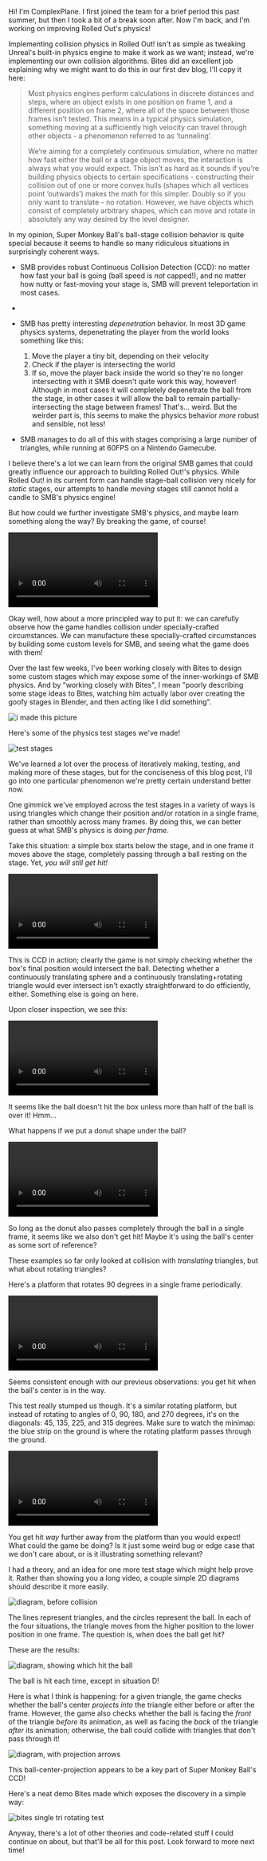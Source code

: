 Hi! I'm ComplexPlane. I first joined the team for a brief period this past summer, but then I took a bit of a break soon after. Now I'm back, and I'm working on improving Rolled Out's physics!

Implementing collision physics in Rolled Out! isn't as simple as tweaking Unreal's built-in physics engine to make it work as we want; instead, we're implementing our own collision algorithms. Bites did an excellent job explaining why we might want to do this in our first dev blog, I'll copy it here:

> Most physics engines perform calculations in discrete distances and steps, where an object exists in one position on frame 1, and a different position on frame 2, where all of the space between those frames isn’t tested. This means in a typical physics simulation, something moving at a sufficiently high velocity can travel through other objects - a phenomenon referred to as ‘tunneling’.
>
> We’re aiming for a completely continuous simulation, where no matter how fast either the ball or a stage object moves, the interaction is always what you would expect. This isn’t as hard as it sounds if you’re building physics objects to certain specifications - constructing their collision out of one or more convex hulls (shapes which all vertices point ‘outwards’) makes the math for this simpler. Doubly so if you only want to translate - no rotation. However, we have objects which consist of completely arbitrary shapes, which can move and rotate in absolutely any way desired by the level designer.

In my opinion, Super Monkey Ball's ball-stage collision behavior is quite special because it seems to handle so many ridiculous situations in surprisingly coherent ways. 

* SMB provides robust Continuous Collision Detection (CCD): no matter how fast your ball is going (ball speed is _not_ capped!), and no matter how nutty or fast-moving your stage is, SMB will prevent teleportation in most cases.
*
* SMB has pretty interesting _depenetration_ behavior. In most 3D game physics systems, depenetrating the player from the world looks something like this:
    1. Move the player a tiny bit, depending on their velocity
    2. Check if the player is intersecting the world
    3. If so, move the player back inside the world so they're no longer intersecting with it
SMB doesn't quite work this way, however! Although in most cases it will completely depenetrate the ball from the stage, in other cases it will allow the ball to remain partially-intersecting the stage between frames! That's... weird. But the weirder part is, this seems to make the physics behavior _more_ robust and sensible, not less!

* SMB manages to do all of this with stages comprising a large number of triangles, while running at 60FPS on a Nintendo Gamecube.

I believe there's a lot we can learn from the original SMB games that could greatly influence our approach to building Rolled Out!'s physics. While Rolled Out! in its current form can handle stage-ball collision very nicely for _static_ stages, our attempts to handle _moving_ stages still cannot hold a candle to SMB's physics engine!

But how could we further investigate SMB's physics, and maybe learn something along the way? By breaking the game, of course!

![game breaking video](breaking.mp4)

Okay well, how about a more principled way to put it: we can carefully observe how the game handles collision under specially-crafted circumstances. We can manufacture these specially-crafted circumstances by building some custom levels for SMB, and seeing what the game does with them!

Over the last few weeks, I've been working closely with Bites to design some custom stages which may expose some of the inner-workings of SMB physics. And by "working closely with Bites", I mean "poorly describing some stage ideas to Bites, watching him actually labor over creating the goofy stages in Blender, and then acting like I did something".

![i made this picture](madethis-blend.png)

Here's some of the physics test stages we've made!

![test stages](teststages.png)

We've learned a lot over the process of iteratively making, testing, and making more of these stages, but for the conciseness of this blog post, I'll go into one particular phenomenon we're pretty certain understand better now.

One gimmick we've employed across the test stages in a variety of ways is using triangles which change their position and/or rotation in a single frame, rather than smoothly across many frames. By doing this, we can better guess at what SMB's physics is doing _per frame_.

Take this situation: a simple box starts below the stage, and in one frame it moves above the stage, completely passing through a ball resting on the stage. Yet, _you will still get hit!_

![hit1](hit1.mp4)

This is CCD in action; clearly the game is not simply checking whether the box's final position would intersect the ball. Detecting whether a continuously translating sphere and a continuously translating+rotating triangle would ever intersect isn't exactly straightforward to do efficiently, either. Something else is going on here.

Upon closer inspection, we see this:

![hit2](hit2.mp4)

It seems like the ball doesn't hit the box unless more than half of the ball is over it! Hmm...

What happens if we put a donut shape under the ball?

![hit3](hit3.mp4)

So long as the donut also passes completely through the ball in a single frame, it seems like we also don't get hit! Maybe it's using the ball's center as some sort of reference?

These examples so far only looked at collision with _translating_ triangles, but what about rotating triangles?

Here's a platform that rotates 90 degrees in a single frame periodically.

![hit4](hit4.mp4)

Seems consistent enough with our previous observations: you get hit when the ball's center is in the way.

This test really stumped us though. It's a similar rotating platform, but instead of rotating to angles of 0, 90, 180, and 270 degrees, it's on the diagonals: 45, 135, 225, and 315 degrees. Make sure to watch the minimap: the blue strip on the ground is where the rotating platform passes through the ground.

![hit5](hit5.mp4)

You get hit _way_ further away from the platform than you would expect! What could the game be doing? Is it just some weird bug or edge case that we don't care about, or is it illustrating something relevant?

I had a theory, and an idea for one more test stage which might help prove it. Rather than showing you a long video, a couple simple 2D diagrams should describe it more easily.

![diagram, before collision]()

The lines represent triangles, and the circles represent the ball. In each of the four situations, the triangle moves from the higher position to the lower position in one frame. The question is, when does the ball get hit?

These are the results:

![diagram, showing which hit the ball]()

The ball is hit each time, except in situation D!

Here is what I think is happening: for a given triangle, the game checks whether the ball's center _projects into_ the triangle either before or after the frame. However, the game also checks whether the ball is facing the _front_ of the triangle _before_ its animation, as well as facing the _back_ of the triangle _after_ its animation; otherwise, the ball could collide with triangles that don't pass through it!

![diagram, with projection arrows]()

This ball-center-projection appears to be a key part of Super Monkey Ball's CCD!

Here's a neat demo Bites made which exposes the discovery in a simple way:

![bites single tri rotating test]()

Anyway, there's a lot of other theories and code-related stuff I could continue on about, but that'll be all for this post. Look forward to more next time!
